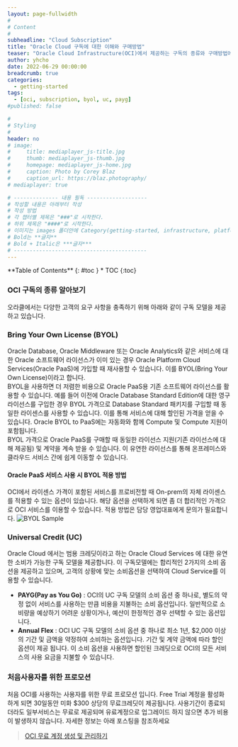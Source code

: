 ```yaml
---
layout: page-fullwidth
#
# Content
#
subheadline: "Cloud Subscription"
title: "Oracle Cloud 구독에 대한 이해와 구매방법"
teaser: "Oracle Cloud Infrastructure(OCI)에서 제공하는 구독의 종류와 구매방법에 대해 알아봅니다."
author: yhcho
date: 2022-06-29 00:00:00
breadcrumb: true
categories:
  - getting-started
tags:
  - [oci, subscription, byol, uc, payg]
#published: false

#
# Styling
#
header: no
# image:
#     title: mediaplayer_js-title.jpg
#     thumb: mediaplayer_js-thumb.jpg
#     homepage: mediaplayer_js-home.jpg
#     caption: Photo by Corey Blaz
#     caption_url: https://blaz.photography/
# mediaplayer: true

# -------------- 내용 필독 -------------------
# 작성할 내용은 아래부터 작성
# 작성 방법
# 각 챕터별 제목은 "###"로 시작한다.
# 하위 제목은 "####"로 시작한다.
# 이미지는 images 폴더안에 Category(getting-started, infrastructure, platform, database, aiml)에 넣고 사용 시 "../../images/카테고리명/이미지" 형태로 참조한다.
# Bold는 **글자**
# Bold + Italic은 ***글자***
# ------------------------------------------
---
```


<div class="panel radius" markdown="1">
**Table of Contents**
{: #toc }
*  TOC
{:toc}
</div>

### OCI 구독의 종류 알아보기
오라클에서는 다양한 고객의 요구 사항을 충족하기 위해 아래와 같이 구독 모델을 제공하고 있습니다.

### Bring Your Own License (BYOL)
Oracle Database, Oracle Middleware 또는 Oracle Analytics와 같은 서비스에 대한 Oracle 소프트웨어 라이선스가 이미 있는 경우 Oracle Platform Cloud Services(Oracle PaaS)에 가입할 때 재사용할 수 있습니다. 이를 BYOL(Bring Your Own License)이라고 합니다.
<br>
BYOL을 사용하면 더 저렴한 비용으로 Oracle PaaS용 기존 소프트웨어 라이선스를 활용할 수 있습니다. 예를 들어 이전에 Oracle Database Standard Edition에 대한 영구 라이선스를 구입한 경우 BYOL 가격으로 Database Standard 패키지를 구입할 때 동일한 라이센스를 사용할 수 있습니다. 이를 통해 서비스에 대해 할인된 가격을 얻을 수 있습니다. Oracle BYOL to PaaS에는 자동화와 함께 Compute 및 Compute 지원이 포함됩니다.
<br>
BYOL 가격으로 Oracle PaaS를 구매할 때 동일한 라이선스 지원(기존 라이선스에 대해 제공됨) 및 계약을 계속 받을 수 있습니다. 이 유연한 라이선스를 통해 온프레미스와 클라우드 서비스 간에 쉽게 이동할 수 있습니다.

#### Oracle PaaS 서비스 사용 시 BYOL 적용 방법
OCI에서 라이센스 가격이 포함된 서비스를 프로비전할 때 On-prem의 자체 라이센스를 적용할 수 있는 옵션이 있습니다. 해당 옵션을 선택하게 되면 좀 더 합리적인 가격으로 OCI 서비스를 이용할 수 있습니다. 적용 방법은 담당 영업대표에게 문의가 필요합니다.
    ![BYOL Sample]({{site.urlblogimg2022_2023}}/assets/img/getting-started/2022/oci-byol-example.png " ")

### Universal Credit (UC)
Oracle Cloud 에서는 범용 크레딧이라고 하는 Oracle Cloud Services 에 대한 유연한 소비가 가능한 구독 모델을 제공합니다. 
이 구독모델에는 합리적인 2가지의 소비 옵션을 제공하고 있으며, 고객의 상황에 맞는 소비옵션을 선택하여 Cloud Service를 이용할 수 있습니다.
 - **PAYG(Pay as You Go)** : OCI의 UC 구독 모델의 소비 옵션 중 하나로, 별도의 약정 없이 서비스를 사용하는 만큼 비용을 지불하는 소비 옵션입니다. 일반적으로 소비량을 예상하기 어려운 상황이거나, 예산이 한정적인 경우 선택할 수 있는 옵션입니다.
 - **Annual Flex** : OCI UC 구독 모델의 소비 옵션 중 하나로 최소 1년, $2,000 이상의 기간 및 금액을 약정하여 소비하는 옵션입니다. 기간 및 계약 금액에 따라 할인 옵션이 제공 됩니다. 이 소비 옵션을 사용하면 할인된 크레딧으로 OCI의 모든 서비스의 사용 요금을 지불할 수 있습니다.


### 처음사용자를 위한 프로모션
처음 OCI를 사용하는 사용자를 위한 무료 프로모션 입니다. Free Trial 계정을 활성화 하게 되면 30일동안 미화 $300 상당의 무료크레딧이 제공됩니다. 
사용기간이 종료되더라도 일부서비스는 무료로 제공되며 유료계정으로 업그레이드 하지 않으면 추가 비용이 발생하지 않습니다.
자세한 정보는 아래 포스팅을 참조하세요
> [OCI 무료 계정 생성 및 관리하기](/getting-started/free-oci-promotions/)

